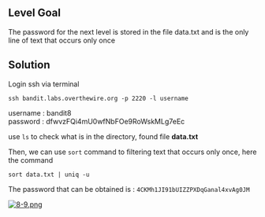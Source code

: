 ## Level Goal

The password for the next level is stored in the file data.txt and is the only line of text that occurs only once

## Solution

Login ssh via terminal

``` 
ssh bandit.labs.overthewire.org -p 2220 -l username 
```
 
username : bandit8 <br>
password : dfwvzFQi4mU0wfNbFOe9RoWskMLg7eEc

use ```ls``` to check what is in the directory, found file **data.txt**


Then, we can use   ```sort``` command to filtering text that occurs only once, here the command

    sort data.txt | uniq -u

The password that can be obtained is : ```4CKMh1JI91bUIZZPXDqGanal4xvAg0JM```

[![8-9.png](https://i.postimg.cc/sDT0N9d6/8-9.png)](https://postimg.cc/F7JZfSK3)